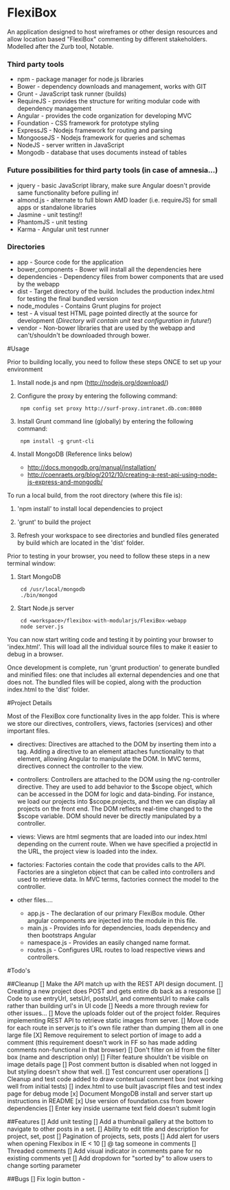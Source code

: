 FlexiBox
===

An application designed to host wireframes or other design resources and allow location based "FlexiBox" commenting by different stakeholders. 
Modelled after the Zurb tool, Notable.

### Third party tools ###
* npm - package manager for node.js libraries
* Bower - dependency downloads and management, works with GIT
* Grunt - JavaScript task runner (builds)
* RequireJS - provides the structure for writing modular code with dependency management
* Angular - provides the code organization for developing MVC
* Foundation - CSS framework for prototype styling
* ExpressJS - Nodejs framework for routing and parsing
* MongooseJS - Nodejs framework for queries and schemas
* NodeJS - server written in JavaScript
* Mongodb - database that uses documents instead of tables


### Future possibilities for third party tools (in case of amnesia...) ###
* jquery - basic JavaScript library, make sure Angular doesn't provide same functionality before pulling in!
* almond.js - alternate to full blown AMD loader (i.e. requireJS) for small apps or standalone libraries
* Jasmine - unit testing!!
* PhantomJS - unit testing
* Karma - Angular unit test runner

### Directories ###
* app - Source code for the application
* bower_components - Bower will install all the dependencies here
* dependencies - Dependency files from bower components that are used by the webapp
* dist - Target directory of the build.  Includes the production index.html for testing the final bundled version
* node_modules - Contains Grunt plugins for project
* test - A visual test HTML page pointed directly at the source for development (*Directory will contain unit test configuration in future!*)
* vendor - Non-bower libraries that are used by the webapp and can't/shouldn't be downloaded through bower.


#Usage

Prior to building locally, you need to follow these steps ONCE to set up your environment

1. Install node.js and npm (http://nodejs.org/download/)

2. Configure the proxy by entering the following command:

        npm config set proxy http://surf-proxy.intranet.db.com:8080

3. Install Grunt command line (globally) by entering the following command:

        npm install -g grunt-cli

4. Install MongoDB (Reference links below)
    - http://docs.mongodb.org/manual/installation/
    - http://coenraets.org/blog/2012/10/creating-a-rest-api-using-node-js-express-and-mongodb/

To run a local build, from the root directory (where this file is):

1. 'npm install' to install local dependencies to project

2. 'grunt' to build the project

3. Refresh your workspace to see directories and bundled files generated by build which are located in the 'dist' folder.

Prior to testing in your browser, you need to follow these steps in a new terminal window:

1. Start MongoDB

        cd /usr/local/mongodb
        ./bin/mongod

2. Start Node.js server

        cd <workspace>/flexibox-with-modularjs/FlexiBox-webapp
        node server.js

You can now start writing code and testing it by pointing your browser to 'index.html'.  This will
load all the individual source files to make it easier to debug in a browser.

Once development is complete, run 'grunt production' to generate bundled and minified files: one that includes all external
dependencies and one that does not.  The bundled files will be copied, along with the production index.html to the
'dist' folder.

#Project Details

Most of the FlexiBox core functionality lives in the app folder.  This is where we store our directives, controllers, views, factories (services) and other important files.

* directives: Directives are attached to the DOM by inserting them into a tag.  Adding a directive to an element attaches functionality to that element, allowing Angular to manipulate the DOM.  In MVC terms, directives connect the controller to the view.
* controllers: Controllers are attached to the DOM using the ng-controller directive.  They are used to add behavior to the $scope object, which can be accessed in the DOM for logic and data-binding.  For instance, we load our projects into $scope.projects, and then we can display all projects on the front end. The DOM reflects real-time changed to the $scope variable.  DOM should never be directly manipulated by a controller.
* views: Views are html segments that are loaded into our index.html depending on the current route.  When we have specified a projectId in the URL, the project view is loaded into the index.
* factories: Factories contain the code that provides calls to the API.  Factories are a singleton object that can be called into controllers and used to retrieve data.  In MVC terms, factories connect the model to the controller.
* other files....

	* app.js - The declaration of our primary FlexiBox module.  Other angular components are injected into the module in this file.
	* main.js - Provides info for dependencies, loads dependency and then bootstraps Angular
	* namespace.js - Provides an easily changed name format.
	* routes.js - Configures URL routes to load respective views and controllers.

#Todo's

##Cleanup
[] Make the API match up with the REST API design document.
    [] Creating a new project does POST and gets entire db back as a response
    [] Code to use entryUrl, setsUrl, postsUrl, and commentsUrl to make calls rather than building url's in UI code
    [] Needs a more through review for other issues...
[] Move the uploads folder out of the project folder. Requires implementing REST API to retrieve static images from server.
[] Move code for each route in server.js to it's own file rather than dumping them all in one large file
[X] Remove requirement to select portion of image to add a comment (this requirement doesn't work in FF so has made adding comments non-functional in that browser)
[] Don't filter on id from the filter box (name and description only)
[] Filter feature shouldn't be visible on image details page
[] Post comment button is disabled when not logged in but styling doesn't show that well.
[] Test concurrent user operations
[] Cleanup and test code added to draw contextual comment box (not working well from initial tests)
[] index.html to use built javascript files and test index page for debug mode
[x] Document MongoDB install and server start up instructions in README
[x] Use version of foundation.css from bower dependencies
[] Enter key inside username text field doesn't submit login

##Features
[] Add unit testing
[] Add a thumbnail gallery at the bottom to navigate to other posts in a set.
[] Ability to edit title and description for project, set, post
[] Pagination of projects, sets, posts
[] Add alert for users when opening Flexibox in IE < 10
[] @ tag someone in comments
[] Threaded comments
[] Add visual indicator in comments pane for no existing comments yet
[] Add dropdown for "sorted by" to allow users to change sorting parameter

##Bugs
[] Fix login button -